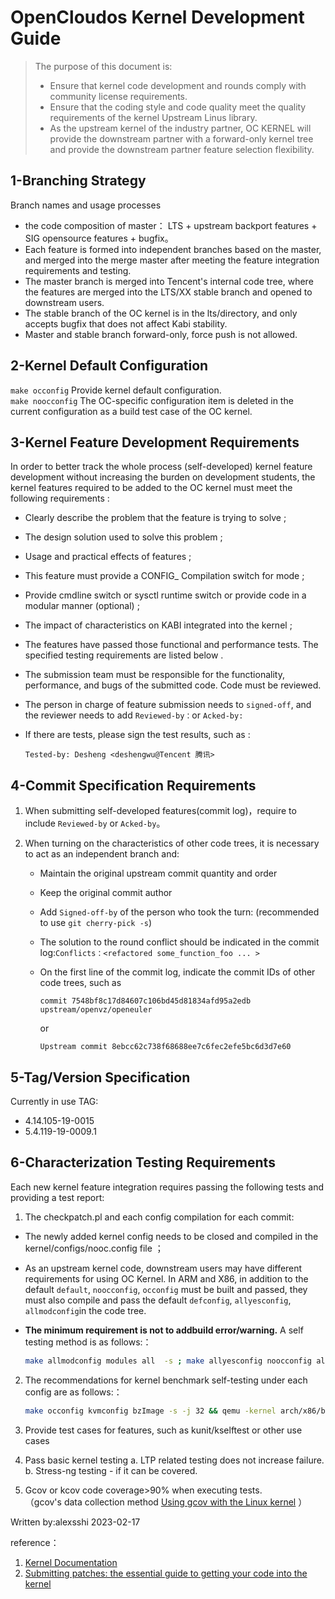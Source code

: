 # OpenCloudos Kernel Development Guide

> The purpose of this document is:
> 
> - Ensure that kernel code development and rounds comply with community license requirements.
> - Ensure that the coding style and code quality meet the quality requirements of the kernel Upstream Linus library.       
> - As the upstream kernel of the industry partner, OC KERNEL will provide the downstream partner with a forward-only kernel tree and provide the downstream partner feature selection flexibility.     

## 1-Branching Strategy

Branch names and usage processes 

- the code composition of master： LTS + upstream backport features + SIG opensource features + bugfix。    
- Each feature is formed into independent branches based on the master, and merged into the merge master after meeting the feature integration requirements and testing.    
- The master branch is merged into Tencent's internal code tree, where the features are merged into the LTS/XX stable branch and opened to downstream users.
- The stable branch of the OC kernel is in the lts/directory, and only accepts bugfix that does not affect Kabi stability. 
- Master and stable branch forward-only, force push is not allowed.

## 2-Kernel Default Configuration

`make occonfig` Provide kernel default configuration.   
`make noocconfig` The OC-specific configuration item is deleted in the current configuration as a build test case of the OC kernel.

## 3-Kernel Feature Development Requirements

In order to better track the whole process (self-developed) kernel feature development without increasing the burden on development students, the kernel features required to be added to the OC kernel must meet the following requirements :

- Clearly describe the problem that the feature is trying to solve ;

- The design solution used to solve this problem ;

- Usage and practical effects of features ;

- This feature must provide a CONFIG_ Compilation switch for mode ;

- Provide cmdline switch or sysctl runtime switch or provide code in a modular manner (optional) ;

- The impact of characteristics on KABI integrated into the kernel ;

- The features have passed those functional and performance tests. The specified testing requirements are listed below .

- The submission team must be responsible for the functionality, performance, and bugs of the submitted code. Code must be reviewed.

- The person in charge of feature submission needs to `signed-off`,  and the reviewer needs to add `Reviewed-by：`or `Acked-by: `

- If there are tests, please sign the test results, such as :
  
  ```
  Tested-by: Desheng <deshengwu@Tencent 腾讯>
  ```

## 4-Commit Specification Requirements

1. When submitting self-developed features(commit log)，require to include `Reviewed-by` or `Acked-by`。

2. When turning on the characteristics of other code trees, it is necessary to act as an independent branch and:
   
   - Maintain the original upstream commit quantity and order
   
   - Keep the original commit author
   
   - Add `Signed-off-by` of the person who took the turn: (recommended to use `git cherry-pick -s`)
   
   - The solution to the round conflict should be indicated in the commit log:`Conflicts：<refactored some_function_foo ... >`
   
   - On the first line of the commit log, indicate the commit IDs of other code trees, such as
     
     ```text
     commit 7548bf8c17d84607c106bd45d81834afd95a2edb upstream/openvz/openeuler
     ```
     
     or 
     
     ```text
     Upstream commit 8ebcc62c738f68688ee7c6fec2efe5bc6d3d7e60
     ```

## 5-Tag/Version Specification

Currently in use TAG:      

- 4.14.105-19-0015
- 5.4.119-19-0009.1

## 6-Characterization Testing Requirements

Each new kernel feature integration requires passing the following tests and providing a test report:   

1. The checkpatch.pl and each config compilation for each commit: 
- The newly added kernel config needs to be closed and compiled in the kernel/configs/nooc.config file ；

- As an upstream kernel code, downstream users may have different requirements for using OC Kernel.  In ARM and X86, in addition to the default `default`, `noocconfig`, `occonfig` must be built and passed, they must also compile and pass the default `defconfig`, `allyesconfig`, `allmodconfig`in the code tree.

- **The minimum requirement is not to addbuild error/warning.** A self testing method is as follows:：
  
  ```bash
  make allmodconfig modules all  -s ; make allyesconfig noocconfig all -s 
  ```
2. The recommendations for kernel benchmark self-testing under each config are as follows:：
   
   ```bash
   make occonfig kvmconfig bzImage -s -j 32 && qemu -kernel arch/x86/boot/bzImage --nographic -m 4g -smp 4 --enable-kvm  ...
   ```

3. Provide test cases for features, such as kunit/kselftest or other use cases

4. Pass basic kernel testing
    a. LTP related testing does not increase failure.
    b. Stress-ng testing - if it can be covered.

5. Gcov or kcov code coverage>90% when executing tests.        
   （gcov's data collection method [Using gcov with the Linux kernel](https://www.kernel.org/doc/html/latest/dev-tools/gcov.html) ）

Written by:alexsshi 2023-02-17        

reference：

1. [Kernel Documentation](https://www.kernel.org/doc/html/latest/index.html#id6)      
2. [Submitting patches: the essential guide to getting your code into the kernel](https://www.kernel.org/doc/html/latest/process/submitting-patches.html)        
